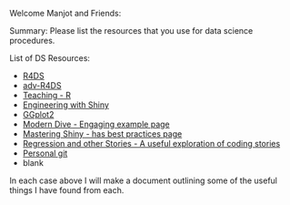 Welcome Manjot and Friends: 

Summary: Please list the resources that you use for data science procedures.

List of DS Resources: 
 - [R4DS](https://r4ds.had.co.nz/)
 - [adv-R4DS](https://adv-r.hadley.nz/)
 - [Teaching - R](https://datascienceineducation.com/)
 - [Engineering with Shiny](https://engineering-shiny.org/)
 - [GGplot2](https://ggplot2-book.org/)
 - [Modern Dive - Engaging example page](https://moderndive.com/A-appendixA.html)
 - [Mastering Shiny - has best practices page](https://mastering-shiny.org/scaling-intro.html)
 - [Regression and other Stories - A useful exploration of coding stories](https://github.com/avehtari/ROS-Examples)
 - [Personal git](https://github.com/edwardleardi/mle-ds-swe-cheat-sheets)
 - blank


In each case above I will make a document outlining some of the useful things I have found from each.
